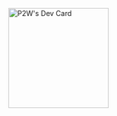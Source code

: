 <!-- ### Hi there 👋 -->
<a href="https://app.daily.dev/P2W"><img src="https://api.daily.dev/devcards/c08e68002c6f4be89f6e37651a5175c0.png?r=uhw" width="200" alt="P2W's Dev Card"/></a>
<!--
**GoodP2W/GoodP2W** is a ✨ _special_ ✨ repository because its `README.md` (this file) appears on your GitHub profile.

Here are some ideas to get you started:

- 🔭 I’m currently working on ...
- 🌱 I’m currently learning ...
- 👯 I’m looking to collaborate on ...
- 🤔 I’m looking for help with ...
- 💬 Ask me about ...
- 📫 How to reach me: ...
- 😄 Pronouns: ...
- ⚡ Fun fact: ...
-->
